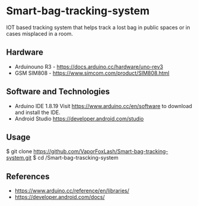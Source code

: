 # Smart-bag-tracking-system
IOT based tracking system that helps track a lost bag in public spaces or in cases misplaced in a room.

## Hardware
* Arduinouno R3 - https://docs.arduino.cc/hardware/uno-rev3
* GSM SIM808 - https://www.simcom.com/product/SIM808.html


## Software and Technologies
* Arduino IDE 1.8.19
Visit https://www.arduino.cc/en/software to download and install the IDE.
* Android Studio
https://developer.android.com/studio


## Usage
$ git clone https://github.com/VaporFoxLash/Smart-bag-tracking-system.git
$ cd /Smart-bag-trascking-system

## References
* https://www.arduino.cc/reference/en/libraries/
* https://developer.android.com/docs/
